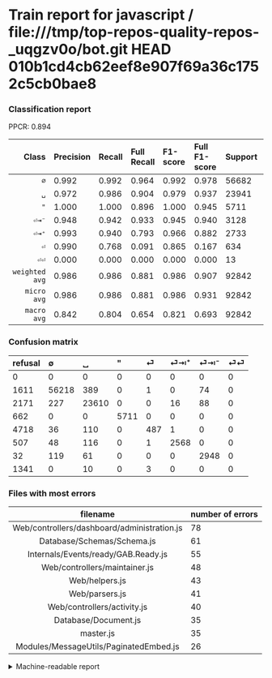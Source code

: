 # Train report for javascript / file:///tmp/top-repos-quality-repos-_uqgzv0o/bot.git HEAD 010b1cd4cb62eef8e907f69a36c1752c5cb0bae8

### Classification report

PPCR: 0.894

| Class | Precision | Recall | Full Recall | F1-score | Full F1-score | Support | Full Support | PPCR |
|------:|:----------|:-------|:------------|:---------|:---------|:--------|:-------------|:-----|
| `∅` | 0.992| 0.992| 0.964| 0.992| 0.978| 56682| 58293| 0.972 |
| `␣` | 0.972| 0.986| 0.904| 0.979| 0.937| 23941| 26112| 0.917 |
| `"` | 1.000| 1.000| 0.896| 1.000| 0.945| 5711| 6373| 0.896 |
| `⏎⇥⁻` | 0.948| 0.942| 0.933| 0.945| 0.940| 3128| 3160| 0.990 |
| `⏎⇥⁺` | 0.993| 0.940| 0.793| 0.966| 0.882| 2733| 3240| 0.844 |
| `⏎` | 0.990| 0.768| 0.091| 0.865| 0.167| 634| 5352| 0.118 |
| `⏎⏎` | 0.000| 0.000| 0.000| 0.000| 0.000| 13| 1354| 0.010 |
| `weighted avg` | 0.986| 0.986| 0.881| 0.986| 0.907| 92842| 103884| 0.894 |
| `micro avg` | 0.986| 0.986| 0.881| 0.986| 0.931| 92842| 103884| 0.894 |
| `macro avg` | 0.842| 0.804| 0.654| 0.821| 0.693| 92842| 103884| 0.894 |

### Confusion matrix

|refusal|  ∅| ␣| "| ⏎| ⏎⇥⁺| ⏎⇥⁻| ⏎⏎| 
|:---|:---|:---|:---|:---|:---|:---|:---|
|0 |0 |0 |0 |0 |0 |0 |0 |
|1611 |56218 |389 |0 |1 |0 |74 |0 |
|2171 |227 |23610 |0 |0 |16 |88 |0 |
|662 |0 |0 |5711 |0 |0 |0 |0 |
|4718 |36 |110 |0 |487 |1 |0 |0 |
|507 |48 |116 |0 |1 |2568 |0 |0 |
|32 |119 |61 |0 |0 |0 |2948 |0 |
|1341 |0 |10 |0 |3 |0 |0 |0 |

### Files with most errors

| filename | number of errors|
|:----:|:-----|
| Web/controllers/dashboard/administration.js | 78 |
| Database/Schemas/Schema.js | 61 |
| Internals/Events/ready/GAB.Ready.js | 55 |
| Web/controllers/maintainer.js | 48 |
| Web/helpers.js | 43 |
| Web/parsers.js | 41 |
| Web/controllers/activity.js | 40 |
| Database/Document.js | 35 |
| master.js | 35 |
| Modules/MessageUtils/PaginatedEmbed.js | 26 |

<details>
    <summary>Machine-readable report</summary>
```json
{
  "cl_report": {"\"": {"f1-score": 1.0, "precision": 1.0, "recall": 1.0, "support": 5711}, "macro avg": {"f1-score": 0.8209983366024611, "precision": 0.8421921610998174, "recall": 0.804029878999257, "support": 92842}, "micro avg": {"f1-score": 0.985997716550699, "precision": 0.985997716550699, "recall": 0.985997716550699, "support": 92842}, "weighted avg": {"f1-score": 0.9858307433254879, "precision": 0.9859267503724879, "recall": 0.985997716550699, "support": 92842}, "\u2205": {"f1-score": 0.9921115326921379, "precision": 0.9924092642282164, "recall": 0.9918139797466567, "support": 56682}, "\u23ce": {"f1-score": 0.8650088809946714, "precision": 0.9898373983739838, "recall": 0.7681388012618297, "support": 634}, "\u23ce\u21e5\u207a": {"f1-score": 0.9657766077472734, "precision": 0.9934235976789169, "recall": 0.9396267837541163, "support": 2733}, "\u23ce\u21e5\u207b": {"f1-score": 0.9451747354921449, "precision": 0.9479099678456592, "recall": 0.9424552429667519, "support": 3128}, "\u23ce\u23ce": {"f1-score": 0.0, "precision": 0.0, "recall": 0.0, "support": 13}, "\u2423": {"f1-score": 0.9789165992910007, "precision": 0.971764899571946, "recall": 0.9861743452654442, "support": 23941}},
  "cl_report_full": {"\"": {"f1-score": 0.9452168156239656, "precision": 1.0, "recall": 0.8961242742821277, "support": 6373}, "macro avg": {"f1-score": 0.6927019111840914, "precision": 0.8421921610998174, "recall": 0.6544583178299522, "support": 103884}, "micro avg": {"f1-score": 0.9306548193934712, "precision": 0.985997716550699, "recall": 0.8811944091486659, "support": 103884}, "weighted avg": {"f1-score": 0.9070433068565469, "precision": 0.9732965231243274, "recall": 0.8811944091486659, "support": 103884}, "\u2205": {"f1-score": 0.9782062101425949, "precision": 0.9924092642282164, "recall": 0.9644039593090079, "support": 58293}, "\u23ce": {"f1-score": 0.16666666666666663, "precision": 0.9898373983739838, "recall": 0.09099402092675635, "support": 5352}, "\u23ce\u21e5\u207a": {"f1-score": 0.8817167381974249, "precision": 0.9934235976789169, "recall": 0.7925925925925926, "support": 3240}, "\u23ce\u21e5\u207b": {"f1-score": 0.9403508771929824, "precision": 0.9479099678456592, "recall": 0.9329113924050633, "support": 3160}, "\u23ce\u23ce": {"f1-score": 0.0, "precision": 0.0, "recall": 0.0, "support": 1354}, "\u2423": {"f1-score": 0.9367560704650055, "precision": 0.971764899571946, "recall": 0.9041819852941176, "support": 26112}},
  "ppcr": 0.8937083670247584
}
```
</details>

